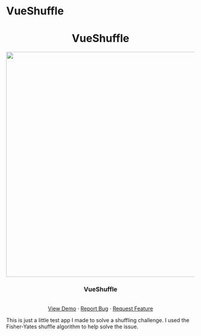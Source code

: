 # VueShuffle


<p align="center">
  <h1 align="center" style="font-weight:bold">VueShuffle</h1>
  <p align="center">
  <a href="https://github.com/othneildrew/Best-README-Template" align="center">
    <img src="https://user-images.githubusercontent.com/12801900/71981604-ba8df900-31f0-11ea-88d7-cbc42c04f777.png" width="600" align="center">
  </a>
  </p>

  <h3 align="center">VueShuffle</h3>

  <p align="center">
    <br />
    <a href="https://github.com/othneildrew/Best-README-Template">View Demo</a>
    ·
    <a href="https://https://github.com/jsquardo/VueShuffle/issues">Report Bug</a>
    ·
    <a href="https://github.com/jsquardo/VueShuffle/issues">Request Feature</a>
  </p>
</p>

This is just a little test app I made to solve a shuffling challenge. I used the Fisher-Yates shuffle algorithm to help solve the issue.




